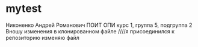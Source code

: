 # mytest
Никоненко
Андрей
Романович
ПОИТ
ОПИ
курс 1, группа 5, подгруппа 2
Вношу изменения в клонированном файле
////я присоединился к репозиторию
изменяю файл
